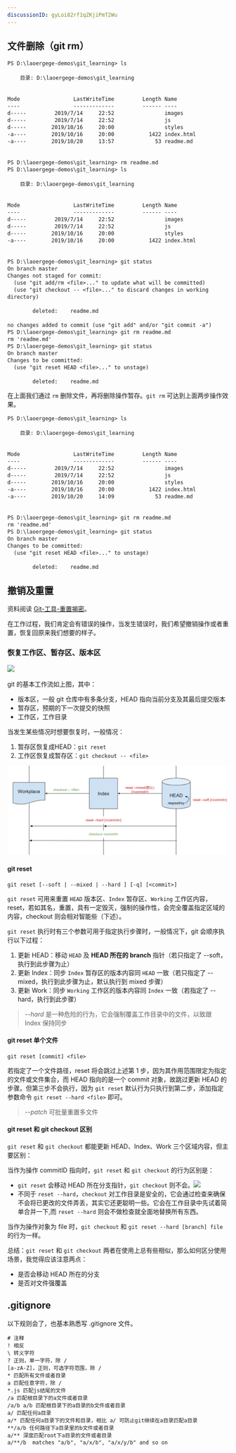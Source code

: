 ```yaml
---
discussionID: gyLoi82rf1qZKjiPmT2Wu
---
```

## 文件删除（git rm）
```
PS D:\laoergege-demos\git_learning> ls                                                             

    目录: D:\laoergege-demos\git_learning


Mode                 LastWriteTime         Length Name
----                 -------------         ------ ----
d-----         2019/7/14     22:52                images
d-----         2019/7/14     22:52                js
d-----        2019/10/16     20:00                styles
-a----        2019/10/16     20:00           1422 index.html
-a----        2019/10/20     13:57             53 readme.md


PS D:\laoergege-demos\git_learning> rm readme.md                                                   PS D:\laoergege-demos\git_learning> ls                                                             

    目录: D:\laoergege-demos\git_learning


Mode                 LastWriteTime         Length Name
----                 -------------         ------ ----
d-----         2019/7/14     22:52                images
d-----         2019/7/14     22:52                js
d-----        2019/10/16     20:00                styles
-a----        2019/10/16     20:00           1422 index.html


PS D:\laoergege-demos\git_learning> git status                                                     On branch master
Changes not staged for commit:
  (use "git add/rm <file>..." to update what will be committed)
  (use "git checkout -- <file>..." to discard changes in working directory)

        deleted:    readme.md

no changes added to commit (use "git add" and/or "git commit -a")
PS D:\laoergege-demos\git_learning> git rm readme.md                                               rm 'readme.md'
PS D:\laoergege-demos\git_learning> git status                                                     On branch master
Changes to be committed:
  (use "git reset HEAD <file>..." to unstage)

        deleted:    readme.md
```

在上面我们通过 `rm` 删除文件，再将删除操作暂存。`git rm` 可达到上面两步操作效果。

```
PS D:\laoergege-demos\git_learning> ls                                                             

    目录: D:\laoergege-demos\git_learning


Mode                 LastWriteTime         Length Name
----                 -------------         ------ ----
d-----         2019/7/14     22:52                images
d-----         2019/7/14     22:52                js
d-----        2019/10/16     20:00                styles
-a----        2019/10/16     20:00           1422 index.html
-a----        2019/10/20     14:09             53 readme.md


PS D:\laoergege-demos\git_learning> git rm readme.md                                               rm 'readme.md'
PS D:\laoergege-demos\git_learning> git status                                                     On branch master
Changes to be committed:
  (use "git reset HEAD <file>..." to unstage)

        deleted:    readme.md
```

## 撤销及重置
资料阅读 [Git-工具-重置揭密](https://git-scm.com/book/zh/v2/Git-%E5%B7%A5%E5%85%B7-%E9%87%8D%E7%BD%AE%E6%8F%AD%E5%AF%86)。

在工作过程，我们肯定会有错误的操作，当发生错误时，我们希望撤销操作或者重置，恢复回原来我们想要的样子。

### 恢复工作区、暂存区、版本区
![](https://git-scm.com/book/en/v2/images/reset-workflow.png)

git 的基本工作流如上图，其中：
- 版本区，一般 git 仓库中有多条分支，HEAD 指向当前分支及其最后提交版本
- 暂存区，预期的下一次提交的快照
- 工作区，工作目录

当发生某些情况时想要恢复时，一般情况：
1. 暂存区恢复成HEAD：`git reset`
2. 工作区恢复成暂存区：`git checkout -- <file> `

![](https://raw.githubusercontent.com/laoergege/laoergege-blog/master/images/微信截图_20191020124515.png)

#### git reset
```
git reset [--soft | --mixed | --hard ] [-q] [<commit>]
```

`git reset` 可用来重置 `HEAD` 版本区、`Index` 暂存区、`Working` 工作区内容，reset，若如其名，重置，具有一定毁灭，强制的操作性，会完全覆盖指定区域的内容，checkout 则会相对智能些（下述）。

`git reset` 执行时有三个参数可用于指定执行步骤时，一般情况下，git 会顺序执行以下过程：
1. 更新 HEAD：移动 `HEAD` 及 **HEAD 所在的 branch** 指针（若只指定了 --soft，执行到此步骤为止）
2. 更新 Index：同步 `Index` 暂存区的版本内容同 `HEAD` 一致（若只指定了 --mixed，执行到此步骤为止，默认执行到 mixed 步骤）
3. 更新 Work：同步 `Working` 工作区的版本内容同 `Index` 一致（若指定了 --hard，执行到此步骤）

> *--hard* 是一种危险的行为，它会强制覆盖工作目录中的文件，以致跟 Index 保持同步

#### git reset 单个文件
```
git reset [commit] <file>
```

若指定了一个文件路径，reset 将会跳过上述第 1 步，因为其作用范围限定为指定的文件或文件集合，而 HEAD 指向的是一个 commit 对象，故跳过更新 HEAD 的步骤。但第三步不会执行，因为 `git reset` 默认行为只执行到第二步，添加指定参数命令 `git reset --hard <file>` 即可。

> *--patch* 可批量重置多文件

#### git reset 和 git checkout 区别
`git reset` 和 `git checkout` 都能更新 HEAD、Index、Work 三个区域内容，但主要区别：

当作为操作 commitID 指向时，`git reset` 和 `git checkout` 的行为区别是：
- `git reset` 会移动 HEAD 所在分支指针，`git checkout` 则不会。![](https://git-scm.com/book/en/v2/images/reset-checkout.png)
- 不同于 `reset --hard`，`checkout` 对工作目录是安全的，它会通过检查来确保不会将已更改的文件弄丢，其实它还更聪明一些。它会在工作目录中先试着简单合并一下,而 `reset --hard` 则会不做检查就全面地替换所有东西。

当作为操作对象为 file 时，`git checkout` 和 `git reset --hard [branch] file` 的行为一样。

总结：`git reset` 和 `git checkout` 两者在使用上总有些相似，那么如何区分使用场景，我觉得应该注意两点：
- 是否会移动 HEAD 所在的分支
- 是否对文件强覆盖

## .gitignore
以下规则会了，也基本熟悉写 .gitignore 文件。
```
# 注释
! 相反
\ 转义字符
? 正则，单一字符，除 /
[a-zA-Z]，正则，可选字符范围，除 /
* 匹配所有文件或者目录
a 匹配任意字符，除 /
*.js 匹配js结尾的文件
/a 匹配根目录下的a文件或者目录
/a/b a/b 匹配根目录下的a目录的b文件或者目录
a/ 匹配任何a目录
a/* 匹配任何a目录下的文件和目录，相比 a/ 可防止git继续在a目录匹配a目录
**/a/b 任何路径下a目录里的b文件或者目录
a/** 深度匹配root下a目录的文件或者目录
a/**/b  matches "a/b", "a/x/b", "a/x/y/b" and so on
```